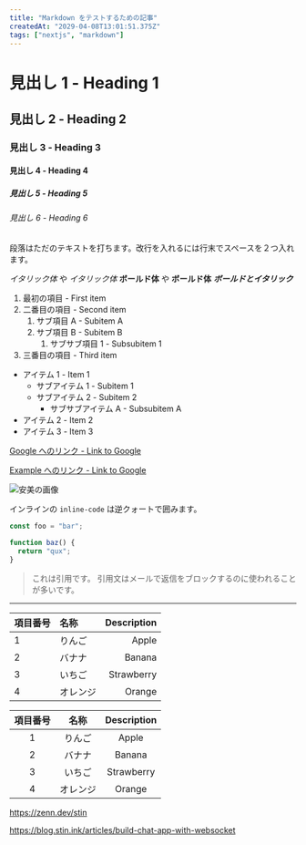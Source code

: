 ```yaml
---
title: "Markdown をテストするための記事"
createdAt: "2029-04-08T13:01:51.375Z"
tags: ["nextjs", "markdown"]
---
```


# 見出し 1 - Heading 1

## 見出し 2 - Heading 2

### 見出し 3 - Heading 3

#### 見出し 4 - Heading 4

##### 見出し 5 - Heading 5

###### 見出し 6 - Heading 6

段落はただのテキストを打ちます。改行を入れるには行末でスペースを２つ入れます。

_イタリック体_ や _イタリック体_
**ボールド体** や **ボールド体**
**_ボールドとイタリック_**

1. 最初の項目 - First item
2. 二番目の項目 - Second item
   1. サブ項目 A - Subitem A
   2. サブ項目 B - Subitem B
      1. サブサブ項目 1 - Subsubitem 1
3. 三番目の項目 - Third item

- アイテム 1 - Item 1
  - サブアイテム 1 - Subitem 1
  - サブアイテム 2 - Subitem 2
    - サブサブアイテム A - Subsubitem A
- アイテム 2 - Item 2
- アイテム 3 - Item 3

[Google へのリンク - Link to Google](https://www.google.com)

[Example へのリンク - Link to Google](https://www.example.com)

![安美の画像](https://stat.ameba.jp/user_images/20231101/22/tsubaki-factory/93/f3/j/o1080130515358820314.jpg)

インラインの `inline-code` は逆クォートで囲みます。

```typescript
const foo = "bar";

function baz() {
  return "qux";
}
```

> これは引用です。
> 引用文はメールで返信をブロックするのに使われることが多いです。

---

| 項目番号 | 名称     | Description |
| :------- | :------- | ----------: |
| 1        | りんご   |       Apple |
| 2        | バナナ   |      Banana |
| 3        | いちご   |  Strawberry |
| 4        | オレンジ |      Orange |

| 項目番号 |   名称   | Description |
| :------: | :------: | :---------: |
|    1     |  りんご  |    Apple    |
|    2     |  バナナ  |   Banana    |
|    3     |  いちご  | Strawberry  |
|    4     | オレンジ |   Orange    |

https://zenn.dev/stin

https://blog.stin.ink/articles/build-chat-app-with-websocket
